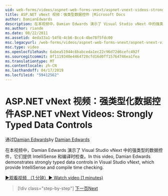 ```yaml
---
uid: web-forms/videos/aspnet-web-forms-vnext/aspnet-vnext-videos-strongly-typed-data-controls
title: ASP.NET vNext 视频：强类型数据控件 |Microsoft Docs
author: DamianEdwards
description: 在本视频中，Damian Edwards 演示了 Visual Studio vNext 中的强类型的数据控件，它们提供 IntelliSense 和编译时检查。
ms.author: riande
ms.date: 08/22/2011
ms.assetid: 4eda33a1-54f8-4cb6-8cc4-4be78f5fdc00
msc.legacyurl: /web-forms/videos/aspnet-web-forms-vnext/aspnet-vnext-videos-strongly-typed-data-controls
msc.type: video
ms.openlocfilehash: 6abea51944c6babceda1ec22c96d72d6cefc492f
ms.sourcegitcommit: 0f1119340e4464720cfd16d0ff15764746ea1fea
ms.translationtype: MT
ms.contentlocale: zh-CN
ms.lasthandoff: 04/17/2019
ms.locfileid: "59412562"
---
```

# <a name="aspnet-vnext-videos-strongly-typed-data-controls"></a><span data-ttu-id="df7ec-103">ASP.NET vNext 视频：强类型化数据控件</span><span class="sxs-lookup"><span data-stu-id="df7ec-103">ASP.NET vNext Videos: Strongly Typed Data Controls</span></span>

<span data-ttu-id="df7ec-104">通过[Damian Edwards](https://github.com/DamianEdwards)</span><span class="sxs-lookup"><span data-stu-id="df7ec-104">by [Damian Edwards](https://github.com/DamianEdwards)</span></span>

<span data-ttu-id="df7ec-105">在本视频中，Damian Edwards 演示了 Visual Studio vNext 中的强类型的数据控件，它们提供 IntelliSense 和编译时检查。</span><span class="sxs-lookup"><span data-stu-id="df7ec-105">In this video, Damian Edwards demonstrates strongly typed data controls in Visual Studio vNext, which provide IntelliSense and compile time checking.</span></span>

[<span data-ttu-id="df7ec-106">&#9654;观看视频 （1 分钟）</span><span class="sxs-lookup"><span data-stu-id="df7ec-106">&#9654; Watch video (1 minutes)</span></span>](https://channel9.msdn.com/Blogs/ASP-NET-Site-Videos/aspnet-vnext-videos-strongly-typed-data-controls)

> [!div class="step-by-step"]
> [<span data-ttu-id="df7ec-107">下一页</span><span class="sxs-lookup"><span data-stu-id="df7ec-107">Next</span></span>](aspnet-vnext-videos-model-binding-part-1-selecting-data.md)
